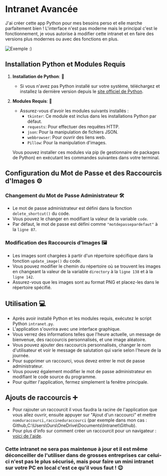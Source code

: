 # Intranet Avancée

J'ai créer cette app Python pour mes besoins perso et elle marche parfaitement bien ! L'interface n'est pas moderne mais le principal c'est le fonctionnement, je vous autorise à modifier cette intranet et en faire des versions plus modernes ou avec des fonctions en plus.

![Exemple :)](captured'écranv0.1.png)

## Installation Python et Modules Requis

1. **Installation de Python**: 🐍
   - Si vous n'avez pas Python installé sur votre système, téléchargez et installez la dernière version depuis le [site officiel de Python](https://www.python.org/downloads/).

2. **Modules Requis**: 🧩
   - Assurez-vous d'avoir les modules suivants installés :
     - `tkinter`: Ce module est inclus dans les installations Python par défaut.
     - `requests`: Pour effectuer des requêtes HTTP.
     - `json`: Pour la manipulation de fichiers JSON.
     - `webbrowser`: Pour ouvrir des liens web.
     - `Pillow`: Pour la manipulation d'images.

   Vous pouvez installer ces modules via pip (le gestionnaire de packages de Python) en exécutant les commandes suivantes dans votre terminal.


## Configuration du Mot de Passe et des Raccourcis d'Images ⚙️

### Changement du Mot de Passe Administrateur 🛠️
- Le mot de passe administrateur est défini dans la fonction `delete_shortcut()` du code.
- Vous pouvez le changer en modifiant la valeur de la variable `code`.
- Par défaut, le mot de passe est défini comme `"motdepassepardefaut"` à la `ligne 87`.

### Modification des Raccourcis d'Images 🖼️
- Les images sont chargées à partir d'un répertoire spécifique dans la fonction `update_image()` du code.
- Vous pouvez modifier le chemin du répertoire où se trouvent les images en changeant la valeur de la variable `directory` à la `ligne 138` et à la `ligne 142`.
- Assurez-vous que les images sont au format PNG et placez-les dans le répertoire spécifié.

## Utilisation 💻
- Après avoir installé Python et les modules requis, exécutez le script Python `intranet.py`.
- L'application s'ouvrira avec une interface graphique.
- Vous verrez des informations telles que l'heure actuelle, un message de bienvenue, des raccourcis personnalisés, et une image aléatoire.
- Vous pouvez ajouter des raccourcis personnalisés, changer le nom d'utilisateur et voir le message de salutation qui varie selon l'heure de la journée.
- Pour supprimer un raccourci, vous devez entrer le mot de passe administrateur.
- Vous pouvez également modifier le mot de passe administrateur en modifiant le code source du programme.
- Pour quitter l'application, fermez simplement la fenêtre principale.

 ## Ajouts de raccourcis ➕

- Pour rajouter un raccourcit il vous faudra la racine de l'application que vous allez ouvrir, ensuite appuyer sur "Ajout d'un raccourci" et mettre `nomduraccourci,raccineduraccourci` (par exemple dans mon cas : Github,C:\Users\Ours\OneDrive\Documents\Intranet\Github).
- Pour plus d'info sur comment créer un raccourcit pour un navigateur : [voici de l'aide](https://support.google.com/chrome_webstore/answer/3060053?hl=fr).


### Cette intranet ne sera pas maintenue à jour et il est même déconceiller de l'utiliser dans de grosses entreprises car celui-ci n'est pas le plus sécurisé, mais pour faire un mini intranet sur votre PC en local c'est ce qu'il vous faut ! 😌
